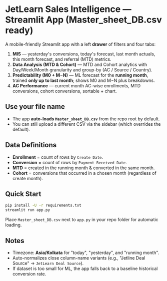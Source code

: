 
# JetLearn Sales Intelligence — Streamlit App (Master_sheet_DB.csv ready)

A mobile-friendly Streamlit app with a left **drawer** of filters and four tabs:
1) **MIS** — yesterday's conversions, today's forecast, last month actuals, this month forecast, and referral (MTD) metrics.
2) **Data Analysis (MTD & Cohort)** — MTD and Cohort analytics with Day/Week/Month granularity and group-by (AC / Source / Country).
3) **Predictability (M0 + M−N)** — ML forecast for the **running month**, trained **only up to last month**; shows M0 and M−N plus breakdowns.
4) **AC Performance** — current month AC-wise enrollments, MTD conversions, cohort conversions, sortable + chart.

## Use your file name
- The app **auto-loads `Master_sheet_DB.csv`** from the repo root by default.
- You can still upload a different CSV via the sidebar (which overrides the default).

## Data Definitions
- **Enrollment** = count of rows by `Create Date`.
- **Conversion** = count of rows by `Payment Received Date`.
- **MTD** = created in the running month & converted in the same month.
- **Cohort** = conversions that occurred in a chosen month (regardless of create month).

## Quick Start
```bash
pip install -U -r requirements.txt
streamlit run app.py
```
Place `Master_sheet_DB.csv` next to `app.py` in your repo folder for automatic loading.

## Notes
- Timezone: **Asia/Kolkata** for "today", "yesterday", and "running month".
- Auto-normalizes close column-name variants (e.g., "Jetline Deal Source" → `JetLearn Deal Source`).
- If dataset is too small for ML, the app falls back to a baseline historical conversion rate.
